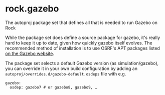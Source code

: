# rock.gazebo

The autoproj package set that defines all that is needed to run Gazebo on Rock

While the package set does define a source package for gazebo, it's really hard
to keep it up to date, given how quickly gazebo itself evolves. The recommended
method of installation is to use OSRF's APT packages listed [on the Gazebo
website](http://gazebosim.org).

The package set selects a default Gazebo version (as simulation/gazebo), you can
override it in your own build configuration by adding an
`autoproj/overrides.d/gazebo-default.osdeps` file with e.g.

```
gazebo:
  osdep: gazebo7 # or gazebo8, gazebo9, …
```


